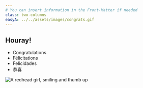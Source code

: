 ```yaml
---
# You can insert information in the Front-Matter if needed
class: two-columns
easyA: ../../assets/images/congrats.gif
---
```

## Houray!

* Congratulations
* Félicitations
* Felicidades
* 恭喜

![A redhead girl, smiling and thumb up]({{page.easyA}} "Easy A")
